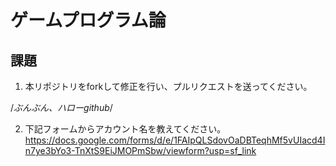 # ゲームプログラム論

## 課題
1. 本リポジトリをforkして修正を行い、プルリクエストを送ってください。

/*ぶんぶん、ハローgithub*/

2. 下記フォームからアカウント名を教えてください。
https://docs.google.com/forms/d/e/1FAIpQLSdovOaDBTeqhMf5vUIacd4In7ye3bYo3-TnXtS9EiJMOPmSbw/viewform?usp=sf_link
